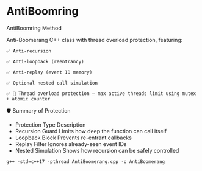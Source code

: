 # AntiBoomring
AntiBoomring Method 

Anti-Boomerang C++ class with thread overload protection, featuring:

    ✅ Anti-recursion

    ✅ Anti-loopback (reentrancy)

    ✅ Anti-replay (event ID memory)

    ✅ Optional nested call simulation

    ✅ 🧵 Thread overload protection — max active threads limit using mutex + atomic counter

🛡️ Summary of Protection
- Protection Type	Description
- Recursion Guard	Limits how deep the function can call itself
- Loopback Block	Prevents re-entrant callbacks
- Replay Filter	Ignores already-seen event IDs
- Nested Simulation	Shows how recursion can be safely controlled
```
g++ -std=c++17 -pthread AntiBoomerang.cpp -o AntiBoomerang
```


